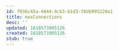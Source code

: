 ```yaml
---
id: f036c45a-4844-4cb3-b1d3-f8db995220a1
title: maxConnections
desc: ''
updated: 1618573905126
created: 1618573905126
stub: true
---
```


